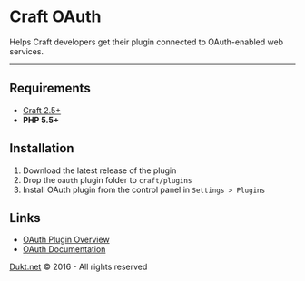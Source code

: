 # Craft OAuth

Helps Craft developers get their plugin connected to OAuth-enabled web services.

-------------------------------------------

## Requirements

- [Craft 2.5+](http://craftcms.com/)
- **PHP 5.5+**

## Installation

1. Download the latest release of the plugin
2. Drop the `oauth` plugin folder to `craft/plugins`
3. Install OAuth plugin from the control panel in `Settings > Plugins`

## Links

- [OAuth Plugin Overview](https://dukt.net/craft/oauth/)
- [OAuth Documentation](https://dukt.net/craft/oauth/docs)

[Dukt.net](https://dukt.net/) © 2016 - All rights reserved
